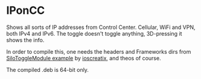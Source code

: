 # IPonCC
Shows all sorts of IP addresses from Control Center. Cellular, WiFi and VPN, both IPv4 and IPv6.
The toggle doesn't toggle anything, 3D-pressing it shows the info.

In order to compile this, one needs the headers and Frameworks dirs from [SiloToggleModule example](https://github.com/ioscreatix/SiloToggleModule) by [ioscreatix](https://github.com/ioscreatix), and theos of course.

The compiled .deb is 64-bit only.
